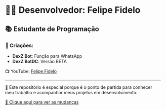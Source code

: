 # 👨‍💻 Desenvolvedor: Felipe Fidelo

## 📚 Estudante de Programação

### 🚀 Criações:
- **DexZ Bot**: Função para WhatsApp
- **DexZ BotDC**: Versão BETA

📺 YouTube: [Felipe Fidelo](https://youtube.com/@felipefidelo?si=DgQPZRLvCw9Ywcbz)

---

🌟 Este repositório é especial porque é o ponto de partida para conhecer meu trabalho e acompanhar meus projetos em desenvolvimento.

[🔗 Clique aqui para ver as mudanças](SEU_LINK_DE_PREVIEW_AQUI)